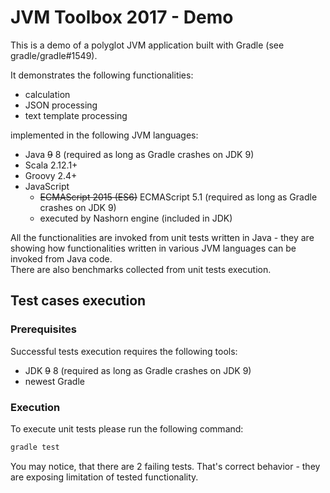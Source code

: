 # JVM Toolbox 2017 - Demo
This is a demo of a polyglot JVM application built with Gradle (see gradle/gradle#1549).

It demonstrates the following functionalities:
* calculation
* JSON processing
* text template processing

implemented in the following JVM languages:
* Java ~~9~~ 8 (required as long as Gradle crashes on JDK 9)
* Scala 2.12.1+
* Groovy 2.4+
* JavaScript 
  - ~~ECMAScript 2015 (ES6)~~ ECMAScript 5.1 (required as long as Gradle crashes on JDK 9)
  - executed by Nashorn engine (included in JDK)

All the functionalities are invoked from unit tests written in Java -
they are showing how functionalities written in various JVM languages
can be invoked from Java code.  
There are also benchmarks collected from unit tests execution.

## Test cases execution
### Prerequisites
Successful tests execution requires the following tools:
* JDK ~~9~~ 8 (required as long as Gradle crashes on JDK 9)
* newest Gradle

### Execution
To execute unit tests please run the following command:
```bash
gradle test
```

You may notice, that there are 2 failing tests.
That's correct behavior - they are exposing limitation of tested functionality.
